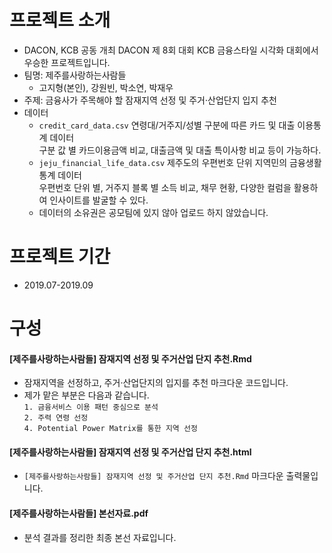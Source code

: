 # 프로젝트 소개
- DACON, KCB 공동 개최 DACON 제 8회 대회 KCB 금융스타일 시각화 대회에서 우승한 프로젝트입니다.
- 팀명: 제주를사랑하는사람들
  - 고지형(본인), 강원빈, 박소연, 박재우
- 주제: 금융사가 주목해야 할 잠재지역 선정 및 주거·산업단지 입지 추천
- 데이터
  - `credit_card_data.csv`
    연령대/거주지/성별 구분에 따른 카드 및 대출 이용통계 데이터  
    구분 값 별 카드이용금액 비교, 대출금액 및 대출 특이사항 비교 등이 가능하다.
  - `jeju_financial_life_data.csv`
    제주도의 우편번호 단위 지역민의 금융생활 통계 데이터  
    우편번호 단위 별, 거주지 블록 별 소득 비교, 채무 현황, 다양한 컬럼을 활용하여 인사이트를 발굴할 수 있다.
  - 데이터의 소유권은 공모팀에 있지 않아 업로드 하지 않았습니다.

# 프로젝트 기간
- 2019.07-2019.09

# 구성
#### [제주를사랑하는사람들] 잠재지역 선정 및 주거산업 단지 추천.Rmd
- 잠재지역을 선정하고, 주거·산업단지의 입지를 추천 마크다운 코드입니다.
- 제가 맡은 부분은 다음과 같습니다.  
  `1. 금융서비스 이용 패턴 중심으로 분석`  
  `2. 주력 연령 선정`  
  `4. Potential Power Matrix를 통한 지역 선정`  
#### [제주를사랑하는사람들] 잠재지역 선정 및 주거산업 단지 추천.html
- `[제주를사랑하는사람들] 잠재지역 선정 및 주거산업 단지 추천.Rmd` 마크다운 출력물입니다.
#### [제주를사랑하는사람들] 본선자료.pdf
- 분석 결과를 정리한 최종 본선 자료입니다.
